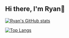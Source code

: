 ## Hi there, I'm Ryan👋

[![Ryan's GitHub stats](https://github-readme-stats.vercel.app/api?username=ryanvu&show_icons=true&theme=dracula)](https://github.com/ryanvu/github-readme-stats)

[![Top Langs](https://github-readme-stats.vercel.app/api/top-langs/?username=ryanvu&layout=compact)](https://github.com/anuraghazra/github-readme-stats)



<!--
**ryanvu/ryanvu** is a ✨ _special_ ✨ repository because its `README.md` (this file) appears on your GitHub profile.

Here are some ideas to get you started:

- 🔭 I’m currently working on ...
- 🌱 I’m currently learning ...
- 👯 I’m looking to collaborate on ...
- 🤔 I’m looking for help with ...
- 💬 Ask me about ...
- 📫 How to reach me: ...
- 😄 Pronouns: ...
- ⚡ Fun fact: ...
-->
